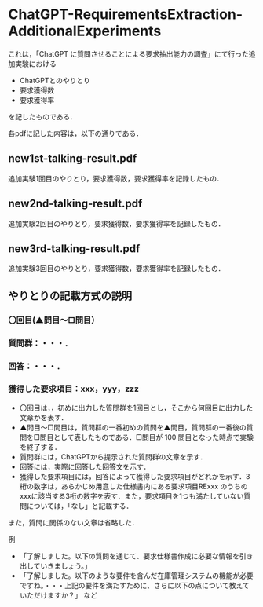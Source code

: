 # ChatGPT-RequirementsExtraction-AdditionalExperiments

これは，「ChatGPT に質問させることによる要求抽出能力の調査」にて行った追加実験における

* ChatGPTとのやりとり
* 要求獲得数
* 要求獲得率

を記したものである．

各pdfに記した内容は，以下の通りである．

## new1st-talking-result.pdf
追加実験1回目のやりとり，要求獲得数，要求獲得率を記録したもの．

## new2nd-talking-result.pdf
追加実験2回目のやりとり，要求獲得数，要求獲得率を記録したもの．

## new3rd-talking-result.pdf
追加実験3回目のやりとり，要求獲得数，要求獲得率を記録したもの．


## やりとりの記載方式の説明

###  〇回目(▲問目～□問目）
###  質問群：・・・．
###  回答：・・・．
###  獲得した要求項目：xxx，yyy，zzz

* 〇回目は，，初めに出力した質問群を1回目とし，そこから何回目に出力した文章かを表す．
* ▲問目～□問目は，質問群の一番初めの質問を▲問目，質問群の一番後の質問を□問目として表したものである．□問目が 100 問目となった時点で実験を終了する．
* 質問群には，ChatGPTから提示された質問群の文章を示す．
* 回答には，実際に回答した回答文を示す．
* 獲得した要求項目には，回答によって獲得した要求項目がどれかを示す．3桁の数字は，あらかじめ用意した仕様書内にある要求項目RExxx のうちのxxxに該当する3桁の数字を表す．また，要求項目を1つも満たしていない質問については，「なし」と記載する．

また，質問に関係のない文章は省略した．

例
* 「了解しました。以下の質問を通じて、要求仕様書作成に必要な情報を引き出していきましょう。」
* 「了解しました。以下のような要件を含んだ在庫管理システムの機能が必要ですね。・・・上記の要件を満たすために、さらに以下の点について教えていただけますか？」            など        
